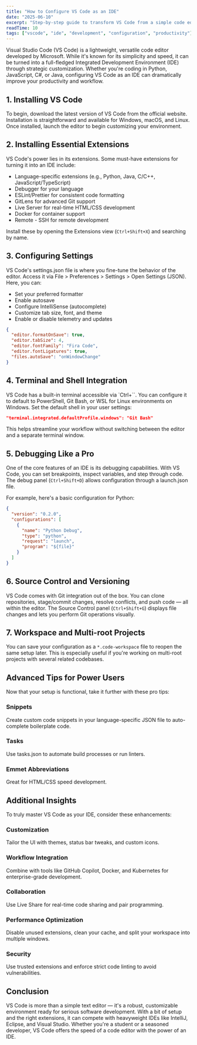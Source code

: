 ```yaml
---
title: "How to Configure VS Code as an IDE"
date: "2025-06-10"
excerpt: "Step-by-step guide to transform VS Code from a simple code editor into a powerful Integrated Development Environment for any programming language."
readTime: 10
tags: ["vscode", "ide", "development", "configuration", "productivity"]
---
```



Visual Studio Code (VS Code) is a lightweight, versatile code editor developed by Microsoft. While it's known for its simplicity and speed, it can be turned into a full-fledged Integrated Development Environment (IDE) through strategic customization. Whether you're coding in Python, JavaScript, C#, or Java, configuring VS Code as an IDE can dramatically improve your productivity and workflow.

## 1. Installing VS Code

To begin, download the latest version of VS Code from the official website. Installation is straightforward and available for Windows, macOS, and Linux. Once installed, launch the editor to begin customizing your environment.

## 2. Installing Essential Extensions

VS Code's power lies in its extensions. Some must-have extensions for turning it into an IDE include:

- Language-specific extensions (e.g., Python, Java, C/C++, JavaScript/TypeScript)
- Debugger for your language
- ESLint/Prettier for consistent code formatting
- GitLens for advanced Git support
- Live Server for real-time HTML/CSS development
- Docker for container support
- Remote - SSH for remote development

Install these by opening the Extensions view (`Ctrl+Shift+X`) and searching by name.

## 3. Configuring Settings

VS Code's settings.json file is where you fine-tune the behavior of the editor. Access it via File > Preferences > Settings > Open Settings (JSON). Here, you can:

- Set your preferred formatter
- Enable autosave
- Configure IntelliSense (autocomplete)
- Customize tab size, font, and theme
- Enable or disable telemetry and updates

```json
{
  "editor.formatOnSave": true,
  "editor.tabSize": 4,
  "editor.fontFamily": "Fira Code",
  "editor.fontLigatures": true,
  "files.autoSave": "onWindowChange"
}
```

## 4. Terminal and Shell Integration

VS Code has a built-in terminal accessible via `Ctrl+\``. You can configure it to default to PowerShell, Git Bash, or WSL for Linux environments on Windows. Set the default shell in your user settings:

```json
"terminal.integrated.defaultProfile.windows": "Git Bash"
```

This helps streamline your workflow without switching between the editor and a separate terminal window.

## 5. Debugging Like a Pro

One of the core features of an IDE is its debugging capabilities. With VS Code, you can set breakpoints, inspect variables, and step through code. The debug panel (`Ctrl+Shift+D`) allows configuration through a launch.json file.

For example, here's a basic configuration for Python:

```json
{
  "version": "0.2.0",
  "configurations": [
    {
      "name": "Python Debug",
      "type": "python",
      "request": "launch",
      "program": "${file}"
    }
  ]
}
```

## 6. Source Control and Versioning

VS Code comes with Git integration out of the box. You can clone repositories, stage/commit changes, resolve conflicts, and push code — all within the editor. The Source Control panel (`Ctrl+Shift+G`) displays file changes and lets you perform Git operations visually.

## 7. Workspace and Multi-root Projects

You can save your configuration as a `*.code-workspace` file to reopen the same setup later. This is especially useful if you're working on multi-root projects with several related codebases.

## Advanced Tips for Power Users

Now that your setup is functional, take it further with these pro tips:

### Snippets
Create custom code snippets in your language-specific JSON file to auto-complete boilerplate code.

### Tasks
Use tasks.json to automate build processes or run linters.

### Emmet Abbreviations
Great for HTML/CSS speed development.

## Additional Insights

To truly master VS Code as your IDE, consider these enhancements:

### Customization
Tailor the UI with themes, status bar tweaks, and custom icons.

### Workflow Integration
Combine with tools like GitHub Copilot, Docker, and Kubernetes for enterprise-grade development.

### Collaboration
Use Live Share for real-time code sharing and pair programming.

### Performance Optimization
Disable unused extensions, clean your cache, and split your workspace into multiple windows.

### Security
Use trusted extensions and enforce strict code linting to avoid vulnerabilities.

## Conclusion

VS Code is more than a simple text editor — it's a robust, customizable environment ready for serious software development. With a bit of setup and the right extensions, it can compete with heavyweight IDEs like IntelliJ, Eclipse, and Visual Studio. Whether you're a student or a seasoned developer, VS Code offers the speed of a code editor with the power of an IDE.
